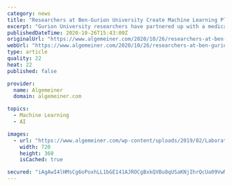 ```yaml
---
category: news
title: "Researchers at Ben-Gurion University Create Machine Learning Platform to Improve Clinical Medical Trials"
excerpt: "Gurion University researchers have partnered up with a medical startup, Panacea, to create new technology that streamlines clinical trials — improving their efficiency, lowering their cost, and increasing success rates of drugs or medical devices by shortening their development process."
publishedDateTime: 2020-10-26T15:43:00Z
originalUrl: "https://www.algemeiner.com/2020/10/26/researchers-at-ben-gurion-university-create-machine-learning-platform-to-improve-clinical-medical-trials/"
webUrl: "https://www.algemeiner.com/2020/10/26/researchers-at-ben-gurion-university-create-machine-learning-platform-to-improve-clinical-medical-trials/"
type: article
quality: 22
heat: 22
published: false

provider:
  name: Algemeiner
  domain: algemeiner.com

topics:
  - Machine Learning
  - AI

images:
  - url: "https://www.algemeiner.com/wp-content/uploads/2019/02/Laboratory.jpg"
    width: 720
    height: 360
    isCached: true

secured: "iAgAwI4lHMsCg6oPoxhLL1bGE141AJROCgBxkQVBu8qUSaKNjIhrQcUa09VwMMEbqerdWTyNBBHNWi65HmhoiARdBad861SbC0px9fNEp72zSfUaXEihKkxWXIyv37Sl7Rcyj41R8YKoNKZKgECEqJ48lu33ubKdvDdDtna24zNFc5EgyG/72lSahtaKflMSZXf/NtLJ/pw1NS+mbz6dVKPIf7A+9hvJba6lZwrwNn9HU1O1xscY5E59h5GbG/I15zcwRcx86tx3+ZRXbbKMSnbFdh2Ig3X1UJkz5QBOgLvL4j6NKeURlj1bHDXWAyzuz+fB29W/W6/4AmxDPK0wQ1D7budRMSpvHs8DLCgFrFk=;qJRl45X+Wuz/WvMBqrDwFw=="
---
```


